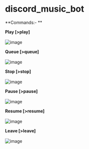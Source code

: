 # discord_music_bot

**Commands:- **

**Play [>play]**<br /><br />
![image](https://user-images.githubusercontent.com/13645745/172554454-f2b903c5-b085-4341-96b8-d0efa562b1d8.png)

**Queue [>queue]**<br /><br />
![image](https://user-images.githubusercontent.com/13645745/172554528-6e69ac39-8d7a-4b31-b825-763552ceb5cb.png)

**Stop [>stop]**<br /><br />
![image](https://user-images.githubusercontent.com/13645745/172554904-b0fdd941-ed73-4b42-b907-f910f2554ee3.png)

**Pause [>pause]**<br /><br />
![image](https://user-images.githubusercontent.com/13645745/172554655-7367c3cb-8af1-44ec-a762-4c8fc7df8680.png)

**Resume [>resume]**<br /><br />
![image](https://user-images.githubusercontent.com/13645745/172554740-8f8c56d8-9bb7-4893-ab08-77195104356e.png)

**Leave [>leave]**<br /><br />
![image](https://user-images.githubusercontent.com/13645745/172554800-78028ba1-1ef0-42bb-8bad-bf5979176cad.png)


